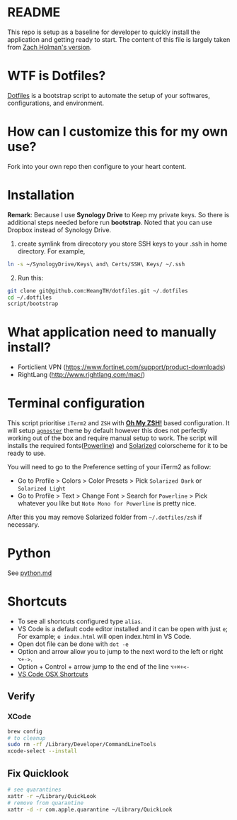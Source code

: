 # README

This repo is setup as a baseline for developer to quickly install the application and getting ready to start. The content of this file is largely taken from [Zach Holman's version](https://github.com/holman/dotfiles).

# WTF is Dotfiles?

[Dotfiles](https://dotfiles.github.io/) is a bootstrap script to automate the setup of your softwares, configurations, and environment.

# How can I customize this for my own use?

Fork into your own repo then configure to your heart content.

# Installation

**Remark**: Because I use **Synology Drive** to Keep my private keys. So there is additional steps needed before run **bootstrap**. Noted that you can use Dropbox instead of Synology Drive.

1. create symlink from direcotory you store SSH keys to your .ssh in home directory. For example,

```sh
ln -s ~/SynologyDrive/Keys\ and\ Certs/SSH\ Keys/ ~/.ssh
```

2. Run this:

```sh
git clone git@github.com:HeangTH/dotfiles.git ~/.dotfiles
cd ~/.dotfiles
script/bootstrap
```

# What application need to manually install?

- Forticlient VPN (https://www.fortinet.com/support/product-downloads)
- RightLang (http://www.rightlang.com/mac/)


# Terminal configuration

This script prioritise `iTerm2` and `ZSH` with [**Oh My ZSH!**](https://github.com/robbyrussell/oh-my-zsh) based configuration. It will setup [`agnoster`](https://github.com/agnoster/agnoster-zsh-theme) theme by default however this does not perfectly working out of the box and require manual setup to work. The script will installs the required fonts([Powerline](https://github.com/powerline/fonts)) and [Solarized](https://ethanschoonover.com/solarized/) colorscheme for it to be ready to use.

You will need to go to the Preference setting of your iTerm2 as follow:

- Go to Profile > Colors > Color Presets > Pick `Solarized Dark` or `Solarized Light`
- Go to Profile > Text > Change Font > Search for `Powerline` > Pick whatever you like but `Noto Mono for Powerline` is pretty nice.

After this you may remove Solarized folder from `~/.dotfiles/zsh` if necessary.

# Python

See [python.md](python.md)

# Shortcuts

- To see all shortcuts configured type `alias`.
- VS Code is a default code editor installed and it can be open with just `e`; For example; `e index.html` will open index.html in VS Code.
- Open dot file can be done with `dot -e`
- Option and arrow allow you to jump to the next word to the left or right `⌥+->`.
- Option + Control + arrow jump to the end of the line `⌥+⌘+<-`
- [VS Code OSX Shortcuts](https://code.visualstudio.com/shortcuts/keyboard-shortcuts-macos.pdf)

## Verify

### XCode

```bash
brew config
# to cleanup
sudo rm -rf /Library/Developer/CommandLineTools
xcode-select --install
```

## Fix Quicklook

```bash
# see quarantines
xattr -r ~/Library/QuickLook
# remove from quarantine
xattr -d -r com.apple.quarantine ~/Library/QuickLook
```
